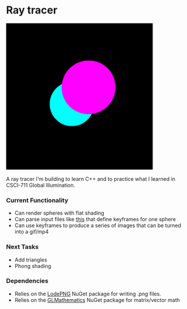 # Ray tracer
<img src="images/output.png" height="400">

A ray tracer I'm building to learn C++ and to practice what I learned in CSCI-711 Global Illumination.

### Current Functionality
+ Can render spheres with flat shading
+ Can parse input files like [this](Raytracer/world/prog.txt) that define keyframes for one sphere
+ Can use keyframes to produce a series of images that can be turned into a gif/mp4

### Next Tasks
+ Add triangles
+ Phong shading

### Dependencies
+ Relies on the [LodePNG](https://github.com/lvandeve/lodepng) NuGet package for writing .png files.
+ Relies on the [GLMathematics](https://www.nuget.org/packages/glm/0.9.9.600) NuGet package for matrix/vector math
